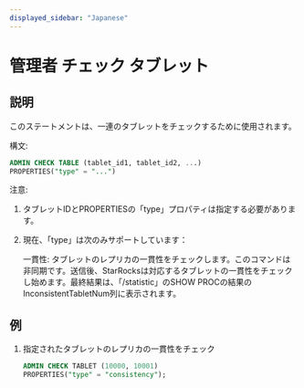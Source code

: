 ```yaml
---
displayed_sidebar: "Japanese"
---
```


# 管理者 チェック タブレット

## 説明

このステートメントは、一連のタブレットをチェックするために使用されます。

構文:

```sql
ADMIN CHECK TABLE (tablet_id1, tablet_id2, ...)
PROPERTIES("type" = "...")
```

注意:

1. タブレットIDとPROPERTIESの「type」プロパティは指定する必要があります。

2. 現在、「type」は次のみサポートしています：

   一貫性: タブレットのレプリカの一貫性をチェックします。このコマンドは非同期です。送信後、StarRocksは対応するタブレットの一貫性をチェックし始めます。最終結果は、「/statistic」のSHOW PROCの結果のInconsistentTabletNum列に表示されます。

## 例

1. 指定されたタブレットのレプリカの一貫性をチェック

    ```sql
    ADMIN CHECK TABLET (10000, 10001)
    PROPERTIES("type" = "consistency");
    ```